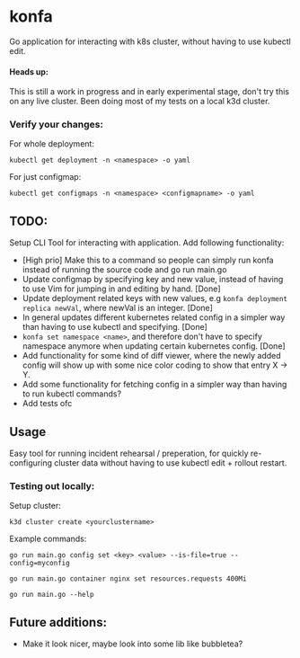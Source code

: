 # konfa

Go application for interacting with k8s cluster, without having to use kubectl edit.

#### **Heads up:**

This is still a work in progress and in early experimental stage, don't try this on any live cluster. Been doing most of my tests on a local k3d cluster.

### Verify your changes:

For whole deployment:

```
kubectl get deployment -n <namespace> -o yaml
```

For just configmap:

```
kubectl get configmaps -n <namespace> <configmapname> -o yaml
```

## TODO:

Setup CLI Tool for interacting with application.
Add following functionality:

- [High prio] Make this to a command so people can simply run konfa instead of running the source code and go run main.go
- Update configmap by specifying key and new value, instead of having to use Vim for jumping in and editing by hand. [Done]
- Update deployment related keys with new values, e.g `konfa deployment replica newVal`, where newVal is an integer. [Done]
- In general updates different kubernetes related config in a simpler way than having to use kubectl and specifying. [Done]
- `konfa set namespace <name>`, and therefore don't have to specify namespace anymore when updating certain kubernetes config. [Done]
- Add functionality for some kind of diff viewer, where the newly added config will show up with some nice color coding to show that entry X -> Y.
- Add some functionality for fetching config in a simpler way than having to run kubectl commands?
- Add tests ofc

## Usage

Easy tool for running incident rehearsal / preperation, for quickly re-configuring cluster data without having to use kubectl edit + rollout restart.

### Testing out locally:

Setup cluster:

```
k3d cluster create <yourclustername>
```

Example commands:

```
go run main.go config set <key> <value> --is-file=true --config=myconfig
```

```
go run main.go container nginx set resources.requests 400Mi
```

```
go run main.go --help
```

## Future additions:

- Make it look nicer, maybe look into some lib like bubbletea?
